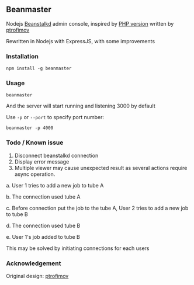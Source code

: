 ## Beanmaster

Nodejs [Beanstalkd](http://kr.github.io/beanstalkd/) admin console, inspired by [PHP version](https://github.com/ptrofimov/beanstalk_console) written by [ptrofimov](https://github.com/ptrofimov)

Rewritten in Nodejs with ExpressJS, with some improvements

### Installation

```
npm install -g beanmaster
```

### Usage

```
beanmaster
```

And the server will start running and listening 3000 by default

Use `-p` or `--port` to specify port number:

```
beanmaster -p 4000
```


### Todo / Known issue

1. Disconnect beanstalkd connection
2. Display error message
3. Multiple viewer may cause unexpected result as several actions require async operation.

  a. User 1 tries to add a new job to tube A

  b. The connection used tube A
  
  c. Before connection put the job to the tube A, User 2 tries to add a new job to tube B
  
  d. The connection used tube B
  
  e. User 1's job added to tube B

  This may be solved by initiating connections for each users

### Acknowledgement

Original design: [ptrofimov](https://github.com/ptrofimov)
